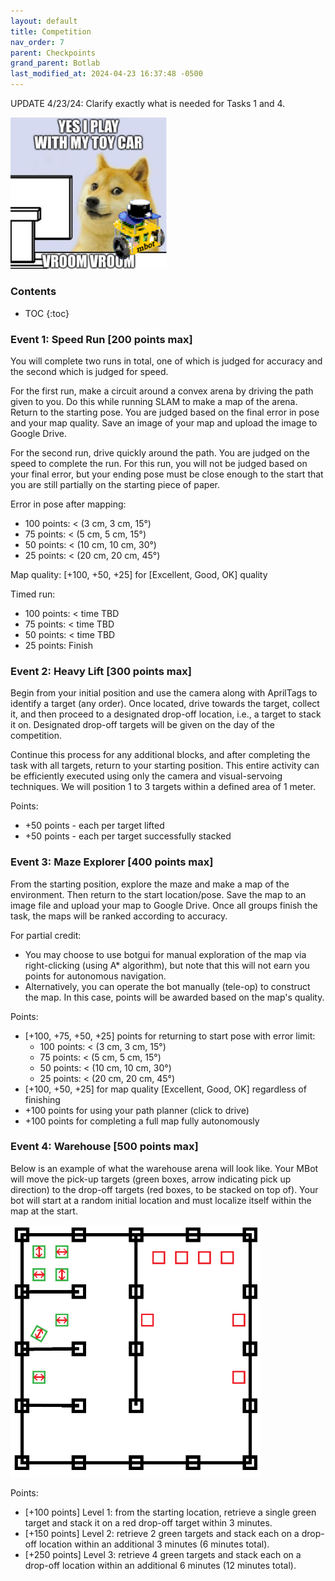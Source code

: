```yaml
---
layout: default
title: Competition
nav_order: 7
parent: Checkpoints
grand_parent: Botlab
last_modified_at: 2024-04-23 16:37:48 -0500
---
```


UPDATE 4/23/24: Clarify exactly what is needed for Tasks 1 and 4.

<a class="image-link" href="/assets/images/botlab/checkpoints/doge-meme.png">
<img src="/assets/images/botlab/checkpoints/doge-meme.png" alt=" " style="max-width:250px;"/>
</a>

### Contents
* TOC
{:toc}

### Event 1: Speed Run [200 points max]

You will complete two runs in total, one of which is judged for accuracy and the second which is judged for speed.

For the first run, make a circuit around a convex arena by driving the path given to you. Do this while running SLAM to make a map of the arena. Return to the starting pose. You are judged based on the final error in pose and your map quality. Save an image of your map and upload the image to Google Drive.

For the second run, drive quickly around the path. You are judged on the speed to complete the run. For this run, you will not be judged based on your final error, but your ending pose must be close enough to the start that you are still partially on the starting piece of paper.

Error in pose after mapping:
- 100 points: < (3 cm, 3 cm, 15°)
- 75 points: < (5 cm, 5 cm, 15°)
- 50 points: < (10 cm, 10 cm, 30°)
- 25 points: < (20 cm, 20 cm, 45°)

Map quality: [+100, +50, +25] for [Excellent, Good, OK] quality

Timed run:
- 100 points: < time TBD
- 75 points: < time TBD
- 50 points: < time TBD
- 25 points: Finish


### Event 2: Heavy Lift [300 points max]

Begin from your initial position and use the camera along with AprilTags to identify a target (any order). Once located, drive towards the target, collect it, and then proceed to a designated drop-off location, i.e., a target to stack it on. Designated drop-off targets will be given on the day of the competition.

Continue this process for any additional blocks, and after completing the task with all targets, return to your starting position. This entire activity can be efficiently executed using only the camera and visual-servoing techniques. We will position 1 to 3 targets within a defined area of 1 meter.


Points:
- +50 points - each per target lifted
- +50 points - each per target successfully stacked

### Event 3: Maze Explorer [400 points max]

From the starting position, explore the maze and make a map of the environment. Then return to the start location/pose. Save the map to an image file and upload your map to Google Drive. Once all groups finish the task, the maps will be ranked according to accuracy. 

For partial credit:
- You may choose to use botgui for manual exploration of the map via right-clicking (using A* algorithm), but note that this will not earn you points for autonomous navigation.
- Alternatively, you can operate the bot manually (tele-op) to construct the map. In this case, points will be awarded based on the map's quality. 

Points:
- [+100, +75, +50, +25] points for returning to start pose with error limit:
    - 100 points: < (3 cm, 3 cm, 15°)
    - 75 points: < (5 cm, 5 cm, 15°)
    - 50 points: < (10 cm, 10 cm, 30°)
    - 25 points: < (20 cm, 20 cm, 45°)
- [+100, +50, +25] for map quality [Excellent, Good, OK] regardless of finishing
- +100 points for using your path planner (click to drive)
- +100 points for completing a full map fully autonomously

### Event 4: Warehouse [500 points max]

Below is an example of what the warehouse arena will look like. Your MBot will move the pick-up targets (green boxes, arrow indicating pick up direction) to the drop-off targets (red boxes, to be stacked on top of). Your bot will start at a random initial location and must localize itself within the map at the start.

<a class="image-link" href="/assets/images/botlab/checkpoints/competition.png">
<img src="/assets/images/botlab/checkpoints/competition.png" alt=" " style="max-width:400px;"/>
</a>

Points:
- [+100 points] Level 1: from the starting location, retrieve a single green target and stack it on a red drop-off target within 3 minutes.
- [+150 points] Level 2: retrieve 2 green targets and stack each on a drop-off location within an additional 3 minutes (6 minutes total).
- [+250 points]  Level 3: retrieve 4 green targets and stack each on a drop-off location within an additional 6 minutes (12 minutes total).
